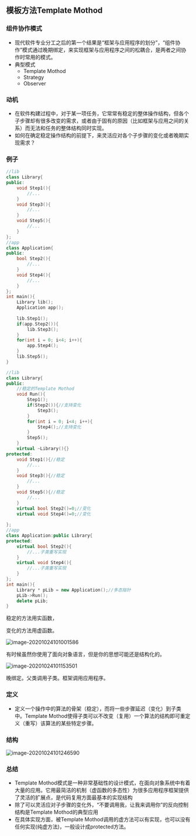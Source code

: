 ## 模板方法Template Mothod

### 组件协作模式

- 现代软件专业分工之后的第一个结果是“框架与应用程序的划分”，“组件协作”模式通过晚期绑定，来实现框架与应用程序之间的松耦合，是两者之间协作时常用的模式。
- 典型模式
  - Template Mothod
  - Strategy
  - Observer

### 动机

- 在软件构建过程中，对于某一项任务，它常常有稳定的整体操作结构，但各个子步骤却有很多改变的需求，或者由于固有的原因（比如框架与应用之间的关系）而无法和任务的整体结构同时实现。
- 如何在确定稳定操作结构的前提下，来灵活应对各个子步骤的变化或者晚期实现需求？

### 例子

```cpp
//lib
class Library{
public:
    void Step1(){
        //...
    }
    void Step3(){
        //...
    }
    void Step5(){
        //...
    }
};
//app
class Application{
public:
    bool Step2(){
        //...
    }
    void Step4(){
        //...
    }
};
int main(){
    Library lib();
    Application app();
    
    lib.Step1();
    if(app.Step2()){
        lib.Step3();
    }
    for(int i = 0; i<4; i++){
        app.Step4();
    }
    lib.Step5();
}
```

```cpp
//lib
class Library{
public:
    //稳定的Template Mothod
    void Run(){
        Step1();
        if(Step2()){//支持变化
            Step3();
        }
        for(int i = 0; i<4; i++){
            Step4();//支持变化
        }
        Step5();
    }
    virtual ~Library(){}
protected:
    void Step1(){//稳定
        //...
    }
    void Step3(){//稳定
        //...
    }
    void Step5(){//稳定
        //...
    }
    virtual bool Step2()=0;//变化
    virtual void Step4()=0;//变化
    
};
//app
class Application:public Library{
protected:
    virtual bool Step2(){
        //...子类重写实现
    }
    virtual void Step4(){
        //...子类重写实现
    }
};
int main(){
    Library * pLib = new Application();//多态指针
    pLib->Run();
    delete pLib;
}
```

稳定的方法用实函数，

变化的方法用虚函数。



![image-20201024101001586](https://i.loli.net/2020/10/24/wA4isqneorHhLuF.png)

有时候虽然你使用了面向对象语言，但是你的思想可能还是结构化的。

![image-20201024101153501](C:\Users\xuyingfeng\AppData\Roaming\Typora\typora-user-images\image-20201024101153501.png)

晚绑定。父类调用子类。框架调用应用程序。

### 定义

- 定义一个操作中的算法的骨架（稳定），而将一些步骤延迟（变化）到子类中。Template Mothod使得子类可以不改变（复用）一个算法的结构即可重定义（重写）该算法的某些特定步骤。

### 结构

![image-20201024101246590](https://i.loli.net/2020/10/24/ChRacWUwqr24KQt.png)

### 总结

- Template Mothod模式是一种非常基础性的设计模式，在面向对象系统中有着大量的应用。它用最简洁的机制（虚函数的多态性）为很多应用程序框架提供了灵活的扩展点，是代码复用方面最基本的实现结构
- 除了可以灵活应对子步骤的变化外，“不要调用我，让我来调用你”的反向控制结构是Template Mothod的典型应用
- 在具体实现方面，被Template Mothod调用的虚方法可以有实现，也可以没有任何实现(纯虚方法)，一般设计成protected方法。

